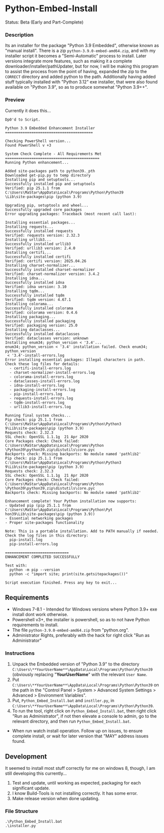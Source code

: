 # Python-Embed-Install
Status: Beta (Early and Part-Complete)

### Description
Its an installer for the package "Python 3.9 Embedded", otherwise known as "manual install". There is a zip `python-3.9.0-embed-amd64.zip`, and with my installer script it becomes a "Semi-Automatic" process to install. Later versions integrate more features, such as making it a complete downloader/installer/pathUpdater, but for now, I will be making this program to assist the process from the point of having, expanded the zip to the `CORRECT` directory and added python to the path. Additionally having added stuff typically installed with "Python 3.12" exe installer, that were also found available on "Python 3.9", so as to produce somewhat "Python 3.9++".

### Preview
Currently it does this...
```
Dp0'd to Script.

Python 3.9 Embedded Enhancement Installer
========================================

Checking PowerShell version...
Found PowerShell v +3

System Check Complete - All Requirements Met
===========================================
Running Python enhancement...

Added site-packages path to python39._pth
Downloaded get-pip.py to temp directory
Installing pip and setuptools...
Successfully installed pip and setuptools
Verified: pip 25.1.1 from C:\Users\MaStar\AppData\Local\Programs\Python\Python39
\Lib\site-packages\pip (python 3.9)

Upgrading pip, setuptools and wheel...
Successfully upgraded core packages
Error upgrading packages: Traceback (most recent call last):

Installing essential packages...
Installing requests...
Successfully installed requests
Verified: requests version: 2.32.3
Installing urllib3...
Successfully installed urllib3
Verified: urllib3 version: 2.4.0
Installing certifi...
Successfully installed certifi
Verified: certifi version: 2025.04.26
Installing charset-normalizer...
Successfully installed charset-normalizer
Verified: charset-normalizer version: 3.4.2
Installing idna...
Successfully installed idna
Verified: idna version: 3.10
Installing tqdm...
Successfully installed tqdm
Verified: tqdm version: 4.67.1
Installing colorama...
Successfully installed colorama
Verified: colorama version: 0.4.6
Installing packaging...
Successfully installed packaging
Verified: packaging version: 25.0
Installing dataclasses...
Successfully installed dataclasses
Verified: dataclasses version: unknown
Installing enum34; python_version < '3.4'...
enum34; python_version < '3.4' installation failed. Check enum34; python_version
 < '3.4'-install-errors.log
Error installing essential packages: Illegal characters in path.
Check these log files for details:
  - certifi-install-errors.log
  - charset-normalizer-install-errors.log
  - colorama-install-errors.log
  - dataclasses-install-errors.log
  - idna-install-errors.log
  - packaging-install-errors.log
  - pip-install-errors.log
  - requests-install-errors.log
  - tqdm-install-errors.log
  - urllib3-install-errors.log

Running final system checks...
Pip check: pip 25.1.1 from C:\Users\MaStar\AppData\Local\Programs\Python\Python3
9\Lib\site-packages\pip (python 3.9)
Requests check: 2.32.3
SSL check: OpenSSL 1.1.1g  21 Apr 2020
Core Packages check: Check failed: C:\Users\MaStar\AppData\Local\Programs\Python
\Python39\python39.zip\distutils\core.pyc
Backports check: Missing backports: No module named 'pathlib2'
Pip check: pip 25.1.1 from C:\Users\MaStar\AppData\Local\Programs\Python\Python3
9\Lib\site-packages\pip (python 3.9)
Requests check: 2.32.3
SSL check: OpenSSL 1.1.1g  21 Apr 2020
Core Packages check: Check failed: C:\Users\MaStar\AppData\Local\Programs\Python
\Python39\python39.zip\distutils\core.pyc
Backports check: Missing backports: No module named 'pathlib2'

Enhancement complete! Your Python installation now supports:
- Updated pip (pip 25.1.1 from C:\Users\MaStar\AppData\Local\Programs\Python\Pyt
hon39\Lib\site-packages\pip (python 3.9))
- Essential networking packages
- Proper site-packages functionality

Note: This is a portable installation. Add to PATH manually if needed.
Check the log files in this directory:
  pip-install.log
  pip-install-errors.log

=============================
ENHANCEMENT COMPLETED SUCCESSFULLY

Test with:
  python -m pip --version
  python -c "import site; print(site.getsitepackages())"

Script execution finished. Press any key to exit...

```

## Requirements 
- Windows 7-8.1 - Intended for Windows versions where Python 3.9+ exe install dont work otherwise.
- Powershell v3+, the installer is powershell, so as to not have Python requirements to install.
- The file `python-3.9.0-embed-amd64.zip` from "python.org".
- Administrator Rights, preferably with the hack for right click "Run as Administrator"

### Instructions
1. Unpack the Embedded version of "Python 3.9" to the directory `C:\Users\**YourUserName**\AppData\Local\Programs\Python\Python39` (obviously replacing "**YourUserName**" with the relevant `User Name`. 
2. Put `C:\Users\**YourUserName**\AppData\Local\Programs\Python\Python39` on the path in the "Control Panel > System > Advanced System Settings > Advanced > Environment Variables". 
3. Put, `Python_Embed_Install.bat` and `instller.py`, in `C:\Users\**YourUserName**\AppData\Local\Programs\Python\Python39`.
4. To run the tool, right click on `Python_Embed_Install.bat`, then right click "Run as Administrator", if not then elevate a console to admin, go to the relevant directory, and then run `Python_Embed_Install.bat`. 
- When run watch install operation. Follow up on issues, to ensure complete install, or wait for later version that "MAY" address issues found.

## Development
It seemed to install most stuff correctly for me on windows 8, though, I am still developing this currently...
1. Test and update, until working as expected, packaging for each significant update.
2. I know Build-Tools is not installing correctly. It has some error.
2. Make release version when done updating.

### File Structure
```
.\Python_Embed_Install.bat
.\installer.py
```

